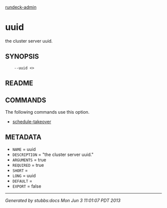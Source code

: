 [rundeck-admin](../../index.html)

# uuid

the cluster server uuid.

## SYNOPSIS

        --uuid <>

## README



## COMMANDS

The following commands use this option.

* [schedule-takeover](../../commands/schedule-takeover/index.html)

## METADATA

* `NAME` = uuid
* `DESCRIPTION` = "the cluster server uuid."
* `ARGUMENTS` = true
* `REQUIRED` = true
* `SHORT` = 
* `LONG` = uuid
* `DEFAULT` = 
* `EXPORT` = false

----

*Generated by stubbs:docs Mon Jun  3 11:01:07 PDT 2013*

